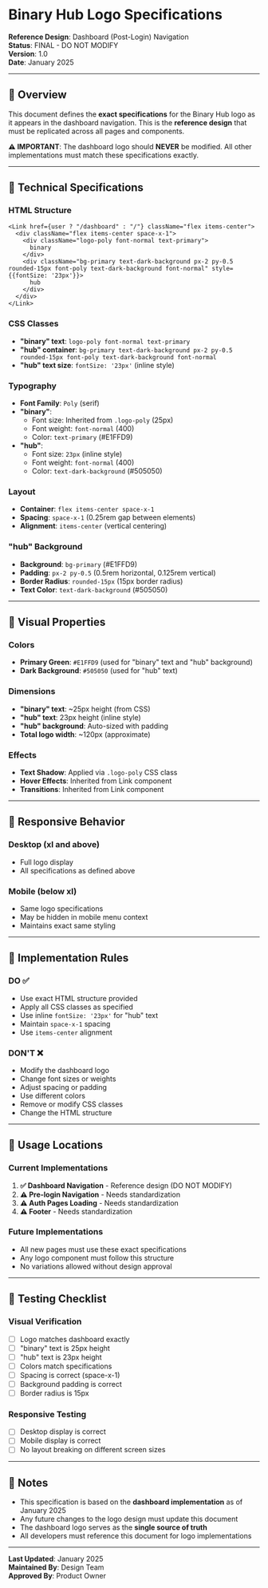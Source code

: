 # Binary Hub Logo Specifications

**Reference Design**: Dashboard (Post-Login) Navigation  
**Status**: FINAL - DO NOT MODIFY  
**Version**: 1.0  
**Date**: January 2025  

---

## 🎯 Overview

This document defines the **exact specifications** for the Binary Hub logo as it appears in the dashboard navigation. This is the **reference design** that must be replicated across all pages and components.

**⚠️ IMPORTANT**: The dashboard logo should **NEVER** be modified. All other implementations must match these specifications exactly.

---

## 📐 Technical Specifications

### **HTML Structure**
```tsx
<Link href={user ? "/dashboard" : "/"} className="flex items-center">
  <div className="flex items-center space-x-1">
    <div className="logo-poly font-normal text-primary">
      binary
    </div>
    <div className="bg-primary text-dark-background px-2 py-0.5 rounded-15px font-poly text-dark-background font-normal" style={{fontSize: '23px'}}>
      hub
    </div>
  </div>
</Link>
```

### **CSS Classes**
- **"binary" text**: `logo-poly font-normal text-primary`
- **"hub" container**: `bg-primary text-dark-background px-2 py-0.5 rounded-15px font-poly text-dark-background font-normal`
- **"hub" text size**: `fontSize: '23px'` (inline style)

### **Typography**
- **Font Family**: `Poly` (serif)
- **"binary"**: 
  - Font size: Inherited from `.logo-poly` (25px)
  - Font weight: `font-normal` (400)
  - Color: `text-primary` (#E1FFD9)
- **"hub"**: 
  - Font size: `23px` (inline style)
  - Font weight: `font-normal` (400)
  - Color: `text-dark-background` (#505050)

### **Layout**
- **Container**: `flex items-center space-x-1`
- **Spacing**: `space-x-1` (0.25rem gap between elements)
- **Alignment**: `items-center` (vertical centering)

### **"hub" Background**
- **Background**: `bg-primary` (#E1FFD9)
- **Padding**: `px-2 py-0.5` (0.5rem horizontal, 0.125rem vertical)
- **Border Radius**: `rounded-15px` (15px border radius)
- **Text Color**: `text-dark-background` (#505050)

---

## 🎨 Visual Properties

### **Colors**
- **Primary Green**: `#E1FFD9` (used for "binary" text and "hub" background)
- **Dark Background**: `#505050` (used for "hub" text)

### **Dimensions**
- **"binary" text**: ~25px height (from CSS)
- **"hub" text**: 23px height (inline style)
- **"hub" background**: Auto-sized with padding
- **Total logo width**: ~120px (approximate)

### **Effects**
- **Text Shadow**: Applied via `.logo-poly` CSS class
- **Hover Effects**: Inherited from Link component
- **Transitions**: Inherited from Link component

---

## 📱 Responsive Behavior

### **Desktop (xl and above)**
- Full logo display
- All specifications as defined above

### **Mobile (below xl)**
- Same logo specifications
- May be hidden in mobile menu context
- Maintains exact same styling

---

## 🔧 Implementation Rules

### **DO ✅**
- Use exact HTML structure provided
- Apply all CSS classes as specified
- Use inline `fontSize: '23px'` for "hub" text
- Maintain `space-x-1` spacing
- Use `items-center` alignment

### **DON'T ❌**
- Modify the dashboard logo
- Change font sizes or weights
- Adjust spacing or padding
- Use different colors
- Remove or modify CSS classes
- Change the HTML structure

---

## 📍 Usage Locations

### **Current Implementations**
1. **✅ Dashboard Navigation** - Reference design (DO NOT MODIFY)
2. **⚠️ Pre-login Navigation** - Needs standardization
3. **⚠️ Auth Pages Loading** - Needs standardization
4. **⚠️ Footer** - Needs standardization

### **Future Implementations**
- All new pages must use these exact specifications
- Any logo component must follow this structure
- No variations allowed without design approval

---

## 🧪 Testing Checklist

### **Visual Verification**
- [ ] Logo matches dashboard exactly
- [ ] "binary" text is 25px height
- [ ] "hub" text is 23px height
- [ ] Colors match specifications
- [ ] Spacing is correct (space-x-1)
- [ ] Background padding is correct
- [ ] Border radius is 15px

### **Responsive Testing**
- [ ] Desktop display is correct
- [ ] Mobile display is correct
- [ ] No layout breaking on different screen sizes

---

## 📝 Notes

- This specification is based on the **dashboard implementation** as of January 2025
- Any future changes to the logo design must update this document
- The dashboard logo serves as the **single source of truth**
- All developers must reference this document for logo implementations

---

**Last Updated**: January 2025  
**Maintained By**: Design Team  
**Approved By**: Product Owner 